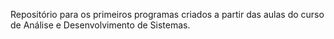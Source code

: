 Repositório para os primeiros programas criados a partir das aulas do curso de Análise e Desenvolvimento de Sistemas.

